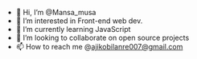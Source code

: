 - 👋 Hi, I’m @Mansa_musa
- 👀 I’m interested in Front-end web dev.
- 🌱 I’m currently learning JavaScript
- 💞️ I’m looking to collaborate on open source projects
- 📫 How to reach me @ajikobilanre007@gmail.com

<!---
Larryking007/Larryking007 is a ✨ special ✨ repository because its `README.md` (this file) appears on your GitHub profile.
You can click the Preview link to take a look at your changes.
--->
